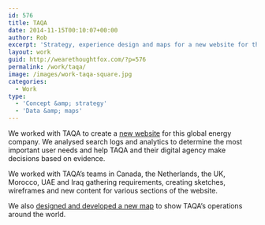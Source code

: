 ```yaml
---
id: 576
title: TAQA
date: 2014-11-15T00:10:07+00:00
author: Rob
excerpt: 'Strategy, experience design and maps for a new website for this global energy company. '
layout: work
guid: http://wearethoughtfox.com/?p=576
permalink: /work/taqa/
image: /images/work-taqa-square.jpg
categories:
  - Work
type:
  - 'Concept &amp; strategy'
  - 'Data &amp; maps'
---
```

We worked with TAQA to create a [new website](http://taqaglobal.com/) for this global energy company. We analysed search logs and analytics to determine the most important user needs and help TAQA and their digital agency make decisions based on evidence.

We worked with TAQA’s teams in Canada, the Netherlands, the UK, Morocco, UAE and Iraq gathering requirements, creating sketches, wireframes and new content for various sections of the website.

We also [designed and developed a new map](http://www.taqaglobal.com/our-regions?sc_lang=en) to show TAQA’s operations around the world.
